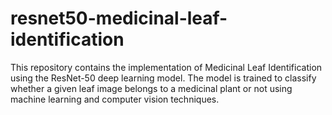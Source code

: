 # resnet50-medicinal-leaf-identification
This repository contains the implementation of Medicinal Leaf Identification using the ResNet-50 deep learning model. The model is trained to classify whether a given leaf image belongs to a medicinal plant or not using machine learning and computer vision techniques.

